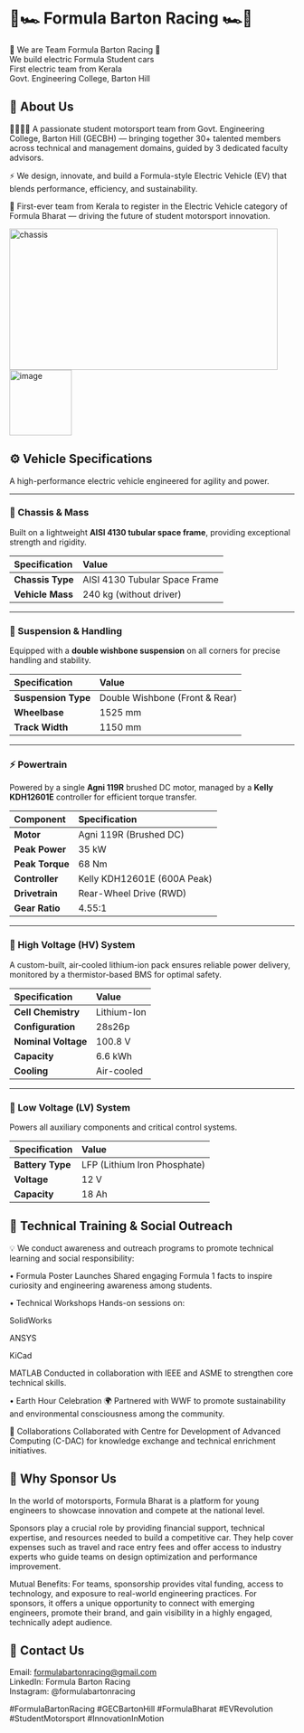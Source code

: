 <h1> 🏁🏎️ Formula Barton Racing 🏎️🏁 </h1>

🏁 We are Team Formula Barton Racing 🏁<br>
We build electric Formula Student cars<br>
First electric team from Kerala<br>
Govt. Engineering College, Barton Hill

<h2> 🔧 About Us </h2>

👨‍🔧👩‍🔧 A passionate student motorsport team from Govt. Engineering College, Barton Hill (GECBH) — bringing together 30+ talented members across technical and management domains, guided by 3 dedicated faculty advisors.

⚡ We design, innovate, and build a Formula-style Electric Vehicle (EV) that blends performance, efficiency, and sustainability.

🌟 First-ever team from Kerala to register in the Electric Vehicle category of Formula Bharat — driving the future of student motorsport innovation.

<img width="474" height="250" alt="chassis" src="https://github.com/user-attachments/assets/ddf465ee-d2ce-4cc4-bc06-3f0077772bc4" /><br>
<img width="110" height="116" alt="image" src="https://github.com/user-attachments/assets/44aebebe-6343-44eb-bc6c-436078ff359e" />

## ⚙️ Vehicle Specifications

A high-performance electric vehicle engineered for agility and power.

---

### 🧱 Chassis & Mass

Built on a lightweight **AISI 4130 tubular space frame**, providing exceptional strength and rigidity.

| Specification | Value |
| :--- | :--- |
| **Chassis Type** | AISI 4130 Tubular Space Frame |
| **Vehicle Mass** | 240 kg (without driver) |

---

### 🛞 Suspension & Handling

Equipped with a **double wishbone suspension** on all corners for precise handling and stability.

| Specification | Value |
| :--- | :--- |
| **Suspension Type** | Double Wishbone (Front & Rear) |
| **Wheelbase** | 1525 mm |
| **Track Width** | 1150 mm |

---

### ⚡ Powertrain

Powered by a single **Agni 119R** brushed DC motor, managed by a **Kelly KDH12601E** controller for efficient torque transfer.

| Component | Specification |
| :--- | :--- |
| **Motor** | Agni 119R (Brushed DC) |
| **Peak Power** | 35 kW |
| **Peak Torque** | 68 Nm |
| **Controller** | Kelly KDH12601E (600A Peak) |
| **Drivetrain** | Rear-Wheel Drive (RWD) |
| **Gear Ratio** | 4.55:1 |

---

### 🔋 High Voltage (HV) System

A custom-built, air-cooled lithium-ion pack ensures reliable power delivery, monitored by a thermistor-based BMS for optimal safety.

| Specification | Value |
| :--- | :--- |
| **Cell Chemistry** | Lithium-Ion |
| **Configuration** | 28s26p |
| **Nominal Voltage** | 100.8 V |
| **Capacity** | 6.6 kWh |
| **Cooling** | Air-cooled |

---

### 🔌 Low Voltage (LV) System

Powers all auxiliary components and critical control systems.

| Specification | Value |
| :--- | :--- |
| **Battery Type** | LFP (Lithium Iron Phosphate) |
| **Voltage** | 12 V |
| **Capacity** | 18 Ah |

<h2> 🧠 Technical Training & Social Outreach </h2>

💡 We conduct awareness and outreach programs to promote technical learning and social responsibility:

• Formula Poster Launches
Shared engaging Formula 1 facts to inspire curiosity and engineering awareness among students.

• Technical Workshops
Hands-on sessions on:

SolidWorks

ANSYS

KiCad

MATLAB
Conducted in collaboration with IEEE and ASME to strengthen core technical skills.

• Earth Hour Celebration 🌍
Partnered with WWF to promote sustainability and environmental consciousness among the community.

🤝 Collaborations
Collaborated with Centre for Development of Advanced Computing (C-DAC) for knowledge exchange and technical enrichment initiatives.

<h2> 💼 Why Sponsor Us </h2>

In the world of motorsports, Formula Bharat is a platform for young engineers to showcase innovation and compete at the national level.

Sponsors play a crucial role by providing financial support, technical expertise, and resources needed to build a competitive car. They help cover expenses such as travel and race entry fees and offer access to industry experts who guide teams on design optimization and performance improvement.

Mutual Benefits:
For teams, sponsorship provides vital funding, access to technology, and exposure to real-world engineering practices.
For sponsors, it offers a unique opportunity to connect with emerging engineers, promote their brand, and gain visibility in a highly engaged, technically adept audience.

<h2> 📩 Contact Us </h2>

Email: formulabartonracing@gmail.com
 <br>
LinkedIn: Formula Barton Racing
 <br>
Instagram: @formulabartonracing

#FormulaBartonRacing #GECBartonHill #FormulaBharat #EVRevolution #StudentMotorsport #InnovationInMotion
